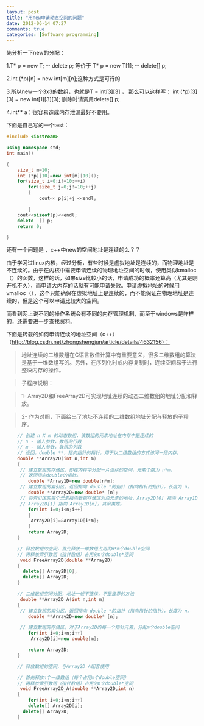 ```yaml
---
layout: post
title: "用new申请动态空间的问题"
date: 2012-06-14 07:27
comments: true
categories: [Software programming]
---
```

先分析一下new的分配：

1.T\*   p   =   new   T;  ···   delete   p;
等价于
T\*   p   =   new   T[1]; ··· delete[]   p;

2.int   (*p)[n]   =   new   int[m][n];这种方式是可行的

3.所以new一个3x3的数组，也就是T   =   int[3][3] ，  那么可以这样写：
int   (*p)[3][3]   =   new   int[1][3][3];     删除时请调用delete[]   p;   
<!--more-->
4.int** a；很容易造成内存泄漏最好不要用。

下面是自己写的一个test：
``` c++
#include <iostream>

using namespace std;
int main()

{
	size_t m=10;
	int (*p)[10]=new int[m][10]();
	for(size_t i=0;i!=10;++i)
		for(size_t j=0;j!=10;++j)
		{
			cout<< p[i]+j <<endl;

		}
	cout<<sizeof(p)<<endl;
	delete  [] p;
	return 0;

}
```

还有一个问题是 ，c++中new的空间地址是连续的么？？

由于学习过linux内核，经过分析，有些时候是虚拟地址是连续的，而物理地址是不连续的。由于在内核中需要申请连续的物理地址空间的时候，使用类似kmalloc（）的函数，这样的话，如果size比较小的话，申请成功的概率还算高（尤其是刚开机不久），而申请大内存的话就有可能申请失败。申请虚拟地址的时候用vmalloc（），这个只能确保在虚拟地址上是连续的，而不能保证在物理地址是连续的，但是这个可以申请比较大的空间。

而看到网上说不同的操作系统会有不同的内存管理机制，而至于windows是咋样的，还需要进一步查找资料。

下面是转载的如何申请连续的地址空间（c++）（http://blog.csdn.net/zhongshengjun/article/details/4632156）：
>    地址连续的二维数组在C语言数值计算中有重要意义，很多二维数组的算法是基于一维数组写的。另外，在序列化时或内存复制时，连续空间易于进行整块内存的操作。

>    子程序说明：

>    1- Array2D和FreeArray2D可实现地址连续的动态二维数组的地址分配和释放。

 >   2- 作为对照，下面给出了地址不连续的二维数组地址分配与释放的子程序。
>    
``` c++
    // 创建 n X m 的动态数组，该数组的元素地址在内存中是连续的
    // n - 输入参数，数组的行数
    // m - 输入参数，数组的列数
    // 返回，double **，指向指针的指针，用于以二维数组的方式访问一段内存。
    double **Array2D(int n,int m)
    {
     // 建立数组的存储区，即在内存中分配一片连续的空间，元素个数为 n*m，
     // 返回指向double的指针。
        double *Array1D=new double[n*m];
     // 建立数组的索引区，返回指向 double *的指针（指向指针的指针），长度为 n。
        double **Array2D=new double* [n];
     // 将索引区的每个元素指向数据存储区对应元素的地址，Array2D[0] 指向 Array1D[0]，
     // Array2D[1] 指向 Array1D[m]，其余类推。
        for(int i=0;i<n;i++)
        {
         Array2D[i]=&Array1D[i*m];
        }
        return Array2D;
    }

    // 释放数组的空间，首先释放一维数组占用的n*m个double空间
    // 再释放索引数组（指针数组）占用的n个double*空间
     void FreeArray2D(double **Array2D)
    {
      delete[] Array2D[0];
      delete[] Array2D;
    }

    // 二维数组空间分配，地址一般不连续，不是推荐的方法
     double **Array2D_A(int n,int m)
    {
     // 建立数组的索引区，返回指向 double *的指针（指向指针的指针），长度为 n。
        double **Array2D=new double* [n];

     // 建立数组的存储区，对于Array2D的每一个指针元素，分配m个double空间
        for(int i=0;i<n;i++)
         Array2D[i]=new double[m];

        return Array2D;
    }

    // 释放数组的空间，与Array2D_A配套使用

    // 首先释放n个一维数组（每个占用m个double空间）
    // 再释放索引数组（指针数组）占用的n个double*空间
     void FreeArray2D_A(double **Array2D,int n)
    {
        for(int i=0;i<n;i++)
        delete[] Array2D[i];
      delete[] Array2D;
    }
```
>
